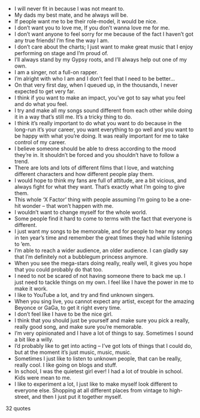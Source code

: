  - I will never fit in because I was not meant to.
 - My dads my best mate, and he always will be.
 - If people want me to be their role-model, it would be nice.
 - I don’t want you to love me, If you don’t wanna love me for me.
 - I don’t want anyone to feel sorry for me because of the fact I haven’t got any true friends! I’m fine the way I am.
 - I don’t care about the charts; I just want to make great music that I enjoy performing on stage and I’m proud of.
 - I’ll always stand by my Gypsy roots, and I’ll always help out one of my own.
 - I am a singer, not a full-on rapper.
 - I’m alright with who I am and I don’t feel that I need to be better...
 - On that very first day, when I queued up, in the thousands, I never expected to get very far.
 - I think if you want to make an impact, you’ve got to say what you feel and do what you feel.
 - I try and make all my songs sound different from each other while doing it in a way that’s still me. It’s a tricky thing to do.
 - I think it’s really important to do what you want to do because in the long-run it’s your career, you want everything to go well and you want to be happy with what you’re doing. It was really important for me to take control of my career.
 - I believe someone should be able to dress according to the mood they’re in. It shouldn’t be forced and you shouldn’t have to follow a trend.
 - There are lots and lots of different films that I love, and watching different characters and how different people play them.
 - I would hope to think my fans are full of attitude, are a bit vicious, and always fight for what they want. That’s exactly what I’m going to give them.
 - This whole ‘X Factor’ thing with people assuming I’m going to be a one-hit wonder – that won’t happen with me.
 - I wouldn’t want to change myself for the whole world.
 - Some people find it hard to come to terms with the fact that everyone is different.
 - I just want my songs to be memorable, and for people to hear my songs in ten year’s time and remember the great times they had while listening to ’em.
 - I’m able to reach a wider audience, an older audience. I can gladly say that I’m definitely not a bubblegum princess anymore.
 - When you see the mega-stars doing really, really well, it gives you hope that you could probably do that too.
 - I need to not be scared of not having someone there to back me up. I just need to tackle things on my own. I feel like I have the power in me to make it work.
 - I like to YouTube a lot, and try and find unknown singers.
 - When you sing live, you cannot expect any artist, except for the amazing Beyonce or GaGa, to get it right every time.
 - I don’t feel like I have to be the nice girl.
 - I think that you should just be yourself and make sure you pick a really, really good song, and make sure you’re memorable.
 - I’m very opinionated and I have a lot of things to say. Sometimes I sound a bit like a willy.
 - I’d probably like to get into acting – I’ve got lots of things that I could do, but at the moment it’s just music, music, music.
 - Sometimes I just like to listen to unknown people, that can be really, really cool. I like going on blogs and stuff.
 - In school, I was the quietest girl ever! I had a lot of trouble in school. Kids were mean to me.
 - I like to experiment a lot, I just like to make myself look different to everyone else. Shopping at all different places from vintage to high-street, and then I just put it together myself.

32 quotes